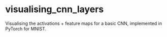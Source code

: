 # visualising_cnn_layers

Visualising the activations + feature maps for a basic CNN, implemented in PyTorch for MNIST.
